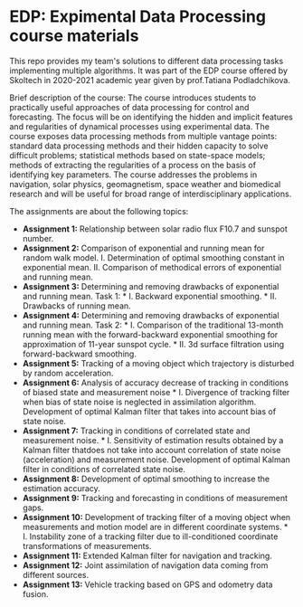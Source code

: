 # EDP: Expimental Data Processing course materials

This repo provides my team's solutions to different data processing tasks implementing multiple algorithms. It was part of the EDP course offered by Skoltech in 2020-2021 academic year given by prof.Tatiana Podladchikova.

Brief description of the course:
The course introduces students to practically useful approaches of data processing for control and forecasting. The focus will be on identifying the hidden and implicit features and regularities of dynamical processes using experimental data. The course exposes data processing methods from multiple vantage points: standard data processing methods and their hidden capacity to solve difficult problems; statistical methods based on state-space models; methods of extracting the regularities of a process on the basis of identifying key parameters. The course addresses the problems in navigation, solar physics, geomagnetism, space weather and biomedical research and will be useful for broad range of interdisciplinary applications.


The assignments are about the following topics:

+ **Assignment 1:** Relationship between solar radio flux F10.7 and sunspot number.
+ **Assignment 2:** Comparison of exponential and running mean for random walk model.
  I. Determination of optimal smoothing constant in exponential mean.
  II. Comparison of methodical errors of exponential and running mean.
+ **Assignment 3:** Determining and removing drawbacks of exponential and running mean. Task 1:
              * I. Backward exponential smoothing.
              * II. Drawbacks of running mean.
+ **Assignment 4:** Determining and removing drawbacks of exponential and running mean. Task 2:
              * I. Comparison of the traditional 13-month running mean with the forward-backward exponential smoothing for approximation of 11-year sunspot cycle.
              * II. 3d surface filtration using forward-backward smoothing.
+ **Assignment 5:** Tracking of a moving object which trajectory is disturbed by random acceleration.
+ **Assignment 6:** Analysis of accuracy decrease of tracking in conditions of biased state and measurement noise
              * I. Divergence of tracking filter when bias of state noise is neglected in assimilation algorithm. Development of optimal Kalman filter that takes into account bias of state noise.
+ **Assignment 7:** Tracking in conditions of correlated state and measurement noise.
              * I. Sensitivity of estimation results obtained by a Kalman filter thatdoes not take into account correlation of state noise (acceleration) and measurement noise. Development of optimal Kalman filter in conditions of correlated state noise.
+ **Assignment 8:** Development of optimal smoothing to increase the estimation accuracy.
+ **Assignment 9:** Tracking and forecasting in conditions of measurement gaps.
+ **Assignment 10:** Development of tracking filter of a moving object when measurements and motion model are in different coordinate systems.
              * I. Instability zone of a tracking filter due to ill-conditioned coordinate transformations of measurements.
+ **Assignment 11:** Extended Kalman filter for navigation and tracking.
+ **Assignment 12:** Joint assimilation of navigation data coming from different sources.
+ **Assignment 13:** Vehicle tracking based on GPS and odometry data fusion.

